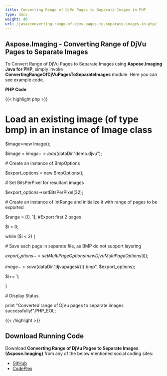 ```yaml
---
title: Converting Range of DjVu Pages to Separate Images in PHP
type: docs
weight: 40
url: /java/converting-range-of-djvu-pages-to-separate-images-in-php/
---
```


## **Aspose.Imaging - Converting Range of DjVu Pages to Separate Images**
To Convert Range of DjVu Pages to Separate Images using **Aspose.Imaging Java for PHP**, simply invoke **ConvertingRangeOfDjVuPagesToSeparateImages** module. Here you can see example code.

**PHP Code**

{{< highlight php >}}

 # Load an existing image (of type bmp) in an instance of Image class

$image=new Image();

$image = $image->load($dataDir."demo.djvu");

\# Create an instance of BmpOptions

$export_options = new BmpOptions();

\# Set BitsPerPixel for resultant images

$export_options->setBitsPerPixel(32);

\# Create an instance of IntRange and initialize it with range of pages to be exported

$range = [0, 1]; #Export first 2 pages

$i = 0;

while ($i < 2) {

\# Save each page in separate file, as BMP do not support layering

$export_options->setMultiPageOptions(new DjvuMultiPageOptions($i));

$image->save($dataDir."djvupages#{i}.bmp", $export_options);

$i+= 1;

}

\# Display Status.

print "Converted range of DjVu pages to separate images successfully!".PHP_EOL;

{{< /highlight >}}
## **Download Running Code**
Download **Converting Range of DjVu Pages to Separate Images (Aspose.Imaging)** from any of the below mentioned social coding sites:

- [GitHub](https://github.com/asposeimaging/Aspose.Imaging-for-Java/blob/master/Plugins/Aspose_Imaging_Java_for_PHP/src/aspose/imaging/ManagingDjVuFormat/ConvertingRangeOfDjVuPagesToSeparateImages.php)
- [CodePlex](https://asposeimagingjavaphp.codeplex.com/SourceControl/latest#src/aspose/imaging/ManagingDjVuFormat/ConvertingRangeOfDjVuPagesToSeparateImages.php)
